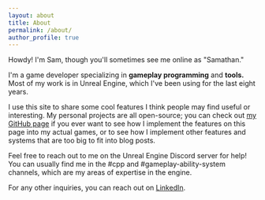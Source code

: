 ```yaml
---
layout: about
title: About
permalink: /about/
author_profile: true
---
```


Howdy! I'm Sam, though you'll sometimes see me online as "Samathan."



I'm a game developer specializing in **gameplay programming** and **tools.** Most of my work is in Unreal Engine, which I've been using for the last eight years.



I use this site to share some cool features I think people may find useful or interesting. My personal projects are all open-source; you can check out [my GitHub page](https://github.com/sreitich) if you ever want to see how I implement the features on this page into my actual games, or to see how I implement other features and systems that are too big to fit into blog posts.



Feel free to reach out to me on the Unreal Engine Discord server for help! You can usually find me in the #cpp and #gameplay-ability-system channels, which are my areas of expertise in the engine.



For any other inquiries, you can reach out on [LinkedIn](https://www.linkedin.com/in/samreitich/).
